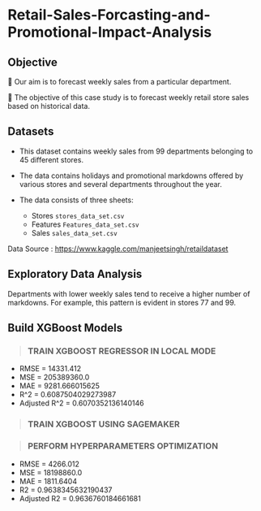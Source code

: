 # Retail-Sales-Forcasting-and-Promotional-Impact-Analysis

## Objective

🌟 Our aim is to forecast weekly sales from a particular department.

🌟 The objective of this case study is to forecast weekly retail store sales based on historical data.


## Datasets

- This dataset contains weekly sales from 99 departments belonging to 45 different stores.
  
- The data contains holidays and promotional markdowns offered by various stores and several departments throughout the year.

- The data consists of three sheets: 
    - Stores `stores_data_set.csv`
    - Features `Features_data_set.csv`
    - Sales `sales_data_set.csv`

Data Source : https://www.kaggle.com/manjeetsingh/retaildataset


## Exploratory Data Analysis 

Departments with lower weekly sales tend to receive a higher number of markdowns. For example, this pattern is evident in stores 77 and 99. 


## Build XGBoost Models

> ### TRAIN XGBOOST REGRESSOR IN LOCAL MODE

- RMSE = 14331.412 
- MSE = 205389360.0 
- MAE = 9281.666015625 
- R^2 = 0.6087504029273987 
- Adjusted R^2 = 0.6070352136140146

> ### TRAIN XGBOOST USING SAGEMAKER

> ### PERFORM HYPERPARAMETERS OPTIMIZATION

- RMSE = 4266.012 
- MSE = 18198860.0 
- MAE = 1811.6404 
- R2 = 0.9638345632190437 
- Adjusted R2 = 0.9636760184661681
